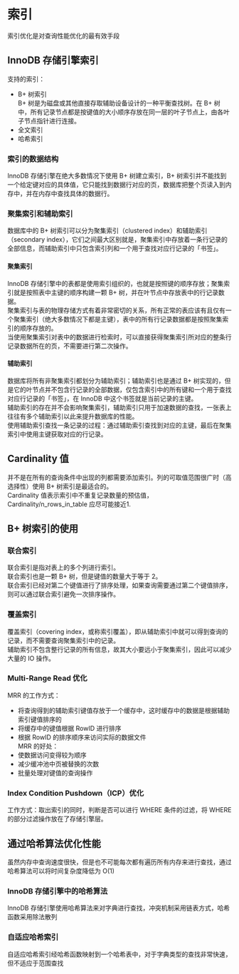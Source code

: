 # 索引
索引优化是对查询性能优化的最有效手段
## InnoDB 存储引擎索引
支持的索引：
* B+ 树索引  
  B+ 树是为磁盘或其他直接存取辅助设备设计的一种平衡查找树。在 B+ 树中，所有记录节点都是按键值的大小顺序存放在同一层的叶子节点上，由各叶子节点指针进行连接。
* 全文索引
* 哈希索引
### 索引的数据结构
InnoDB 存储引擎在绝大多数情况下使用 B+ 树建立索引，B+ 树索引并不能找到一个给定键对应的具体值，它只能找到数据行对应的页，数据库把整个页读入到内存中，并在内存中查找具体的数据行。
### 聚集索引和辅助索引
数据库中的 B+ 树索引可以分为聚集索引（clustered index）和辅助索引（secondary index），它们之间最大区别就是，聚集索引中存放着一条行记录的全部信息，而辅助索引中只包含索引列和一个用于查找对应行记录的「书签」。
#### 聚集索引
InnoDB 存储引擎中的表都是使用索引组织的，也就是按照键的顺序存放；聚集索引就是按照表中主键的顺序构建一颗 B+ 树，并在叶节点中存放表中的行记录数据。  
聚集索引与表的物理存储方式有着非常密切的关系，所有正常的表应该有且仅有一个聚集索引（绝大多数情况下都是主键），表中的所有行记录数据都是按照聚集索引的顺序存放的。  
当使用聚集索引对表中的数据进行检索时，可以直接获得聚集索引所对应的整条行记录数据所在的页，不需要进行第二次操作。
#### 辅助索引
数据库将所有非聚集索引都划分为辅助索引；辅助索引也是通过 B+ 树实现的，但是它的叶节点并不包含行记录的全部数据，仅包含索引中的所有键和一个用于查找对应行记录的「书签」，在 InnoDB 中这个书签就是当前记录的主键。  
辅助索引的存在并不会影响聚集索引，辅助索引只用于加速数据的查找，一张表上往往有多个辅助索引以此来提升数据库的性能。  
使用辅助索引查找一条记录的过程：通过辅助索引查找到对应的主键，最后在聚集索引中使用主键获取对应的行记录。
## Cardinality 值
并不是在所有的查询条件中出现的列都需要添加索引。列的可取值范围很广时（高选择性）使用 B+ 树索引是最适合的。  
Cardinality 值表示索引中不重复记录数量的预估值，Cardinality/n_rows_in_table 应尽可能接近1.

## B+ 树索引的使用
### 联合索引
联合索引是指对表上的多个列进行索引。  
联合索引也是一颗 B+ 树，但是键值的数量大于等于 2。  
联合索引已经对第二个键值进行了排序处理，如果查询需要通过第二个键值排序，则可以通过联合索引避免一次排序操作。
### 覆盖索引
覆盖索引（covering index，或称索引覆盖），即从辅助索引中就可以得到查询的记录，而不需要查询聚集索引中的记录。  
辅助索引不包含整行记录的所有信息，故其大小要远小于聚集索引，因此可以减少大量的 IO 操作。
### Multi-Range Read 优化
MRR 的工作方式：
* 将查询得到的辅助索引键值存放于一个缓存中，这时缓存中的数据是根据辅助索引键值排序的
* 将缓存中的键值根据 RowID 进行排序
* 根据 RowID 的排序顺序来访问实际的数据文件  
MRR 的好处：
* 使数据访问变得较为顺序
* 减少缓冲池中页被替换的次数
* 批量处理对键值的查询操作
### Index Condition Pushdown（ICP）优化
工作方式：取出索引的同时，判断是否可以进行 WHERE 条件的过滤，将 WHERE 的部分过滤操作放在了存储引擎层。

## 通过哈希算法优化性能
虽然内存中查询速度很快，但是也不可能每次都有遍历所有内存来进行查找，通过哈希算法可以将时间复杂度降低为 O(1)
### InnoDB 存储引擎中的哈希算法
InnoDB 存储引擎使用哈希算法来对字典进行查找，冲突机制采用链表方式，哈希函数采用除法散列
### 自适应哈希索引
自适应哈希索引经哈希函数映射到一个哈希表中，对于字典类型的查找非常快速，但不适应于范围查找
